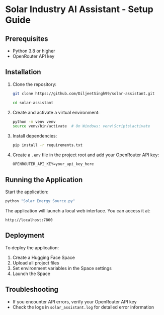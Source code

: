 # Solar Industry AI Assistant - Setup Guide

## Prerequisites
- Python 3.8 or higher
- OpenRouter API key

## Installation

1. Clone the repository:
   ```bash 
   git clone https://github.com/DiljeetSingh99/solar-assistant.git

   cd solar-assistant
   ```

2. Create and activate a virtual environment:
   ```bash
   python -m venv venv
   source venv/bin/activate  # On Windows: venv\Scripts\activate
   ```

3. Install dependencies:
   ```bash
   pip install -r requirements.txt
   ```

4. Create a `.env` file in the project root and add your OpenRouter API key:
   ```
   OPENROUTER_API_KEY=your_api_key_here
   ```



## Running the Application

Start the application:
```bash
python "Solar Energy Source.py"
```

The application will launch a local web interface. You can access it at:
```
http://localhost:7860
```

## Deployment

To deploy the application:
1. Create a Hugging Face Space
2. Upload all project files
3. Set environment variables in the Space settings
4. Launch the Space

## Troubleshooting

- If you encounter API errors, verify your OpenRouter API key
- Check the logs in `solar_assistant.log` for detailed error information

